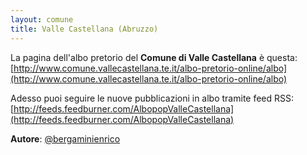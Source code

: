 ```yaml
---
layout: comune
title: Valle Castellana (Abruzzo)
---
```


La pagina dell'albo pretorio del **Comune di Valle Castellana** è questa: [http://www.comune.vallecastellana.te.it/albo-pretorio-online/albo](http://www.comune.vallecastellana.te.it/albo-pretorio-online/albo)

Adesso puoi seguire le nuove pubblicazioni in albo tramite feed RSS: [http://feeds.feedburner.com/AlbopopValleCastellana](http://feeds.feedburner.com/AlbopopValleCastellana)


**Autore**: [@bergaminienrico](https://twitter.com/bergaminienrico)
